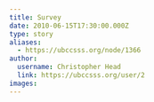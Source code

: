 ```yaml
---
title: Survey 
date: 2010-06-15T17:30:00.000Z
type: story
aliases:
  - https://ubccsss.org/node/1366
author:
  username: Christopher Head
  link: https://ubccsss.org/user/2
images:
---
```


